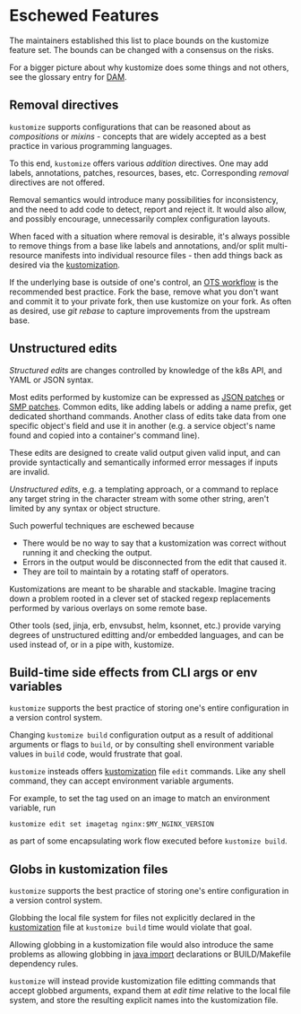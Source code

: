 # Eschewed Features

The maintainers established this list to
place bounds on the kustomize feature
set.  The bounds can be changed with
a consensus on the risks.

For a bigger picture about why kustomize
does some things and not others, see the
glossary entry for [DAM].

## Removal directives

`kustomize` supports configurations that can be reasoned about as
_compositions_ or _mixins_ - concepts that are widely accepted as
a best practice in various programming languages.

To this end, `kustomize` offers various _addition_ directives.
One may add labels, annotations, patches, resources, bases, etc.
Corresponding _removal_ directives are not offered.

Removal semantics would introduce many possibilities for
inconsistency, and the need to add code to detect, report and
reject it.  It would also allow, and possibly encourage,
unnecessarily complex configuration layouts.

When faced with a situation where removal is desirable, it's
always possible to remove things from a base like labels and
annotations, and/or split multi-resource manifests into individual
resource files - then add things back as desired via the
[kustomization].

If the underlying base is outside of one's control, an [OTS
workflow] is the recommended best practice.  Fork the base, remove
what you don't want and commit it to your private fork, then use
kustomize on your fork.  As often as desired, use _git rebase_ to
capture improvements from the upstream base.

## Unstructured edits

_Structured edits_ are changes controlled by
knowledge of the k8s API, and YAML or JSON syntax.

Most edits performed by kustomize can be expressed as
[JSON patches] or [SMP patches].  Common edits, like
adding labels or adding a name prefix, get dedicated 
shorthand commands.  Another class of edits take
data from one specific object's field and use it in
another (e.g. a service object's name found and
copied into a container's command line).

These edits are designed to create valid output
given valid input, and can provide syntactically
and semantically informed error messages if inputs
are invalid.

_Unstructured edits_, e.g. a templating approach,
or a command to replace any target string in the
character stream with some other string, aren't
limited by any syntax or object structure.
  
Such powerful techniques are eschewed because
- There would be no way to say that a kustomization
  was correct without running it and checking
  the output.
- Errors in the output would be
  disconnected from the edit that caused it.
- They are toil to maintain by a rotating
  staff of operators.
    
Kustomizations are meant to be sharable and stackable.
Imagine tracing down a problem rooted in a
clever set of stacked regexp replacements
performed by various overlays on some remote base. 

Other tools (sed, jinja, erb, envsubst, helm, ksonnet,
etc.) provide varying degrees of unstructured editting
and/or embedded languages, and can be used instead
of, or in a pipe with, kustomize.

## Build-time side effects from CLI args or env variables

`kustomize` supports the best practice of storing one's
entire configuration in a version control system.

Changing `kustomize build` configuration output as a result
of additional arguments or flags to `build`, or by
consulting shell environment variable values in `build`
code, would frustrate that goal.

`kustomize` insteads offers [kustomization] file `edit`
commands.  Like any shell command, they can accept
environment variable arguments.

For example, to set the tag used on an image to match an
environment variable, run

```
kustomize edit set imagetag nginx:$MY_NGINX_VERSION
```

as part of some encapsulating work flow executed before
`kustomize build`.


## Globs in kustomization files

`kustomize` supports the best practice of storing one's
entire configuration in a version control system.

Globbing the local file system for files not explicitly
declared in the [kustomization] file at `kustomize build` time
would violate that goal.

Allowing globbing in a kustomization file would also introduce
the same problems as allowing globbing in [java import]
declarations or BUILD/Makefile dependency rules.

`kustomize` will instead provide kustomization file editting
commands that accept globbed arguments, expand them at _edit
time_ relative to the local file system, and store the resulting
explicit names into the kustomization file.

[base]: glossary.md#base
[DAM]: glossary.md#declarative-application-management
[java import]: https://www.codebyamir.com/blog/pitfalls-java-import-wildcards
[JSON patches]: glossary.md#patchjson6902
[kustomization]: glossary.md#kustomization
[OTS workflow]: workflows.md#off-the-shelf-configuration
[SMP patches]: glossary.md#patchstrategicmerge
